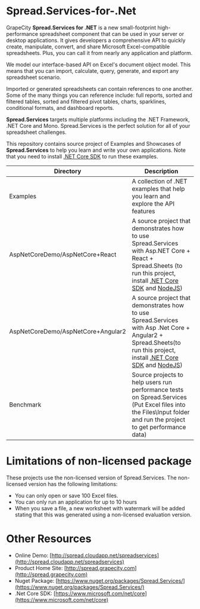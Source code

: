 # Spread.Services-for-.Net
GrapeCity **Spread.Services for .NET** is a new small-footprint high-performance spreadsheet component that can be used in your server or desktop applications. It gives developers a comprehensive API to quickly create, manipulate, convert, and share Microsoft Excel-compatible spreadsheets. Plus, you can call it from nearly any application and platform. 

We model our interface-based API on Excel's document object model. This means that you can import, calculate, query, generate, and export any spreadsheet scenario. 

Imported or generated spreadsheets can contain references to one another. Some of the many things you can reference include: full reports, sorted and filtered tables, sorted and filtered pivot tables, charts, sparklines, conditional formats, and dashboard reports. 

**Spread.Services** targets multiple platforms including the .NET Framework, .NET Core and Mono. Spread.Services is the perfect solution for all of your spreadsheet challenges.

This repository contains source project of Examples and Showcases of **Spread.Services** to help you learn and write your own applications. Note that you need to install [.NET Core SDK](https://www.microsoft.com/net/core) to run these examples.

| Directory    | Description    |
| ------------- |-------------|
| Examples     | A collection of .NET examples that help you learn and explore the API features |
| AspNetCoreDemo/AspNetCore+React     | A source project that demonstrates how to use Spread.Services with Asp.NET Core + React + Spread.Sheets (to run this project, install [.NET Core SDK](https://www.microsoft.com/net/core) and [NodeJS](https://nodejs.org/en/)) |
| AspNetCoreDemo/AspNetCore+Angular2     | A source project that demonstrates how to use Spread.Services with Asp .Net Core + Angular2 + Spread.Sheets(to run this project, install [.NET Core SDK](https://www.microsoft.com/net/core) and [NodeJS](https://nodejs.org/en/))|
| Benchmark | Source projects to help users run performance tests on Spread.Services (Put Excel files into the Files\Input folder and run the project to get performance data)|

# Limitations of non-licensed package
These projects use the non-licensed version of Spread.Services. The non-licensed version has the following limitations:
* You can only open or save 100 Excel files.
* You can only run an application for up to 10 hours
* When you save a file, a new worksheet with watermark will be added stating that this was generated using a non-licensed evaluation version.

# Other Resources
* Online Demo: [http://spread.cloudapp.net/spreadservices](http://spread.cloudapp.net/spreadservices)
* Product Home Site: [http://spread.grapecity.com](http://spread.grapecity.com)
* Nuget Package: [https://www.nuget.org/packages/Spread.Services/](https://www.nuget.org/packages/Spread.Services/)
* .Net Core SDK: [https://www.microsoft.com/net/core](https://www.microsoft.com/net/core)
